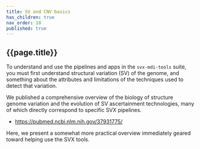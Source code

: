```yaml
---
title: SV and CNV basics
has_children: true
nav_order: 10
published: true
---
```


## {{page.title}}

To understand and use the pipelines and apps in the `svx-mdi-tools` suite,
you must first understand structural variation (SV) of the genome, and
something about the attributes and limitations of the techniques used to 
detect that variation.

We published a comprehensive overview of the biology of structure genome
variation and the evolution of SV ascertainment technologies, many of
which directly correspond to specific SVX pipelines.
- <https://pubmed.ncbi.nlm.nih.gov/37931775/>

Here, we present a somewhat more practical overview immediately geared
toward helping use the SVX tools.
